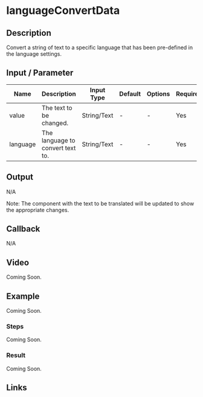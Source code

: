 # languageConvertData

## Description

Convert a string of text to a specific language that has been pre-defined in the language settings.

## Input / Parameter

| Name | Description | Input Type | Default | Options | Required |
| ------ | ------ | ------ | ------ | ------ | ------ |
| value | The text to be changed. | String/Text | - | - | Yes |
| language | The language to convert text to. | String/Text | - | - | Yes | 

## Output

N/A

Note: The component with the text to be translated will be updated to show the appropriate changes.

## Callback

N/A

## Video

Coming Soon.

<!-- Format: [![Video]({image-path}?raw=true)]({url-link}) -->

## Example

Coming Soon.

<!-- Share a scenario, like a user requirements. -->

### Steps

Coming Soon.

<!-- Show the steps and share some screenshots.

1. .....

Format: ![]({image-path}?raw=true) -->

### Result

Coming Soon.

<!-- Explain the output.

Format: ![]({image-path}?raw=true) -->

## Links